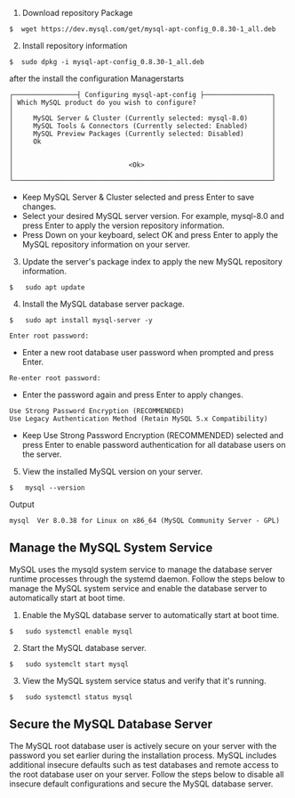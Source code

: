 1. Download repository Package
```console
$  wget https://dev.mysql.com/get/mysql-apt-config_0.8.30-1_all.deb
```

2. Install repository information
```console
$  sudo dpkg -i mysql-apt-config_0.8.30-1_all.deb
```
after the install the configuration Managerstarts

```
┌────────────────┤ Configuring mysql-apt-config ├─────────────────┐
│ Which MySQL product do you wish to configure?                   │
│                                                                 │
│     MySQL Server & Cluster (Currently selected: mysql-8.0)      │
│     MySQL Tools & Connectors (Currently selected: Enabled)      │
│     MySQL Preview Packages (Currently selected: Disabled)       │
│     Ok                                                          │
│                                                                 │
│                                                                 │
│                             <Ok>                                │
│                                                                 │
└─────────────────────────────────────────────────────────────────┘
```

- Keep MySQL Server & Cluster selected and press Enter to save changes.
- Select your desired MySQL server version. For example, mysql-8.0 and press Enter to apply the version repository information.
- Press Down on your keyboard, select OK and press Enter to apply the MySQL repository information on your server.

3. Update the server's package index to apply the new MySQL repository information.

```console
$   sudo apt update
```
4. Install the MySQL database server package.
```console
$   sudo apt install mysql-server -y
```

```console
Enter root password:
```
- Enter a new root database user password when prompted and press Enter.


```console
Re-enter root password:
```
- Enter the password again and press Enter to apply changes.

```console
Use Strong Password Encryption (RECOMMENDED)
Use Legacy Authentication Method (Retain MySQL 5.x Compatibility)
```
- Keep Use Strong Password Encryption (RECOMMENDED) selected and press Enter to enable password authentication for all database users on the server.


5. View the installed MySQL version on your server.
```console
$   mysql --version
```

Output
```console
mysql  Ver 8.0.38 for Linux on x86_64 (MySQL Community Server - GPL)
```


## Manage the MySQL System Service
MySQL uses the mysqld system service to manage the database server runtime processes through the systemd daemon. Follow the steps below to manage the MySQL system service and enable the database server to automatically start at boot time.

1. Enable the MySQL database server to automatically start at boot time.
```console
$   sudo systemctl enable mysql
```

2. Start the MySQL database server.
```console
$   sudo systemclt start mysql
```

3. View the MySQL system service status and verify that it's running.
```console
$   sudo systemctl status mysql
```

## Secure the MySQL Database Server
The MySQL root database user is actively secure on your server with the password you set earlier during the installation process. MySQL includes additional insecure defaults such as test databases and remote access to the root database user on your server. Follow the steps below to disable all insecure default configurations and secure the MySQL database server.